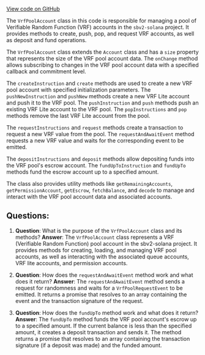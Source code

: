 [View code on GitHub](https://github.com/switchboard-xyz/sbv2-solana/blob/master/javascript/solana.js/src/accounts/vrfPoolAccount.ts)

The `VrfPoolAccount` class in this code is responsible for managing a pool of Verifiable Random Function (VRF) accounts in the `sbv2-solana` project. It provides methods to create, push, pop, and request VRF accounts, as well as deposit and fund operations.

The `VrfPoolAccount` class extends the `Account` class and has a `size` property that represents the size of the VRF pool account data. The `onChange` method allows subscribing to changes in the VRF pool account data with a specified callback and commitment level.

The `createInstruction` and `create` methods are used to create a new VRF pool account with specified initialization parameters. The `pushNewInstruction` and `pushNew` methods create a new VRF Lite account and push it to the VRF pool. The `pushInstruction` and `push` methods push an existing VRF Lite account to the VRF pool. The `popInstructions` and `pop` methods remove the last VRF Lite account from the pool.

The `requestInstructions` and `request` methods create a transaction to request a new VRF value from the pool. The `requestAndAwaitEvent` method requests a new VRF value and waits for the corresponding event to be emitted.

The `depositInstructions` and `deposit` methods allow depositing funds into the VRF pool's escrow account. The `fundUpToInstruction` and `fundUpTo` methods fund the escrow account up to a specified amount.

The class also provides utility methods like `getRemainingAccounts`, `getPermissionAccount`, `getEscrow`, `fetchBalance`, and `decode` to manage and interact with the VRF pool account data and associated accounts.
## Questions: 
 1. **Question**: What is the purpose of the `VrfPoolAccount` class and its methods?
   **Answer**: The `VrfPoolAccount` class represents a VRF (Verifiable Random Function) pool account in the sbv2-solana project. It provides methods for creating, loading, and managing VRF pool accounts, as well as interacting with the associated queue accounts, VRF lite accounts, and permission accounts.

2. **Question**: How does the `requestAndAwaitEvent` method work and what does it return?
   **Answer**: The `requestAndAwaitEvent` method sends a request for randomness and waits for a `VrfPoolRequestEvent` to be emitted. It returns a promise that resolves to an array containing the event and the transaction signature of the request.

3. **Question**: How does the `fundUpTo` method work and what does it return?
   **Answer**: The `fundUpTo` method funds the VRF pool account's escrow up to a specified amount. If the current balance is less than the specified amount, it creates a deposit transaction and sends it. The method returns a promise that resolves to an array containing the transaction signature (if a deposit was made) and the funded amount.